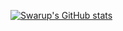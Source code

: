 [![Swarup's GitHub stats](https://github-readme-stats.vercel.app/api?username=swarupcloud)](https://github.com/swarupcloud/github-readme-stats)
